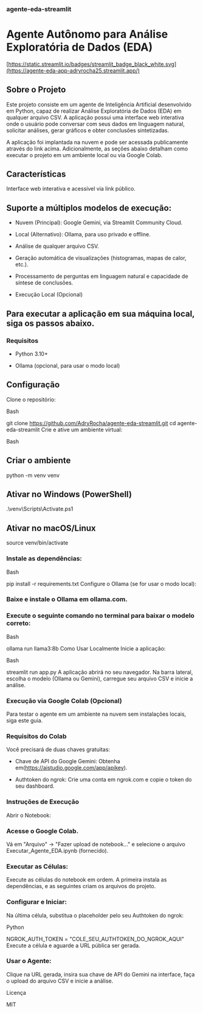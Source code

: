 ### agente-eda-streamlit

# Agente Autônomo para Análise Exploratória de Dados (EDA)

[https://static.streamlit.io/badges/streamlit_badge_black_white.svg](https://agente-eda-app-adryrocha25.streamlit.app/)

## Sobre o Projeto

Este projeto consiste em um agente de Inteligência Artificial desenvolvido em Python, capaz de realizar Análise Exploratória de Dados (EDA) em qualquer arquivo CSV. A aplicação possui uma interface web interativa onde o usuário pode conversar com seus dados em linguagem natural, solicitar análises, gerar gráficos e obter conclusões sintetizadas.

A aplicação foi implantada na nuvem e pode ser acessada publicamente através do link acima. Adicionalmente, as seções abaixo detalham como executar o projeto em um ambiente local ou via Google Colab.

## Características
Interface web interativa e acessível via link público.

## Suporte a múltiplos modelos de execução:

- Nuvem (Principal): Google Gemini, via Streamlit Community Cloud.

- Local (Alternativo): Ollama, para uso privado e offline.

- Análise de qualquer arquivo CSV.

- Geração automática de visualizações (histogramas, mapas de calor, etc.).

- Processamento de perguntas em linguagem natural e capacidade de síntese de conclusões.

- Execução Local (Opcional)

## Para executar a aplicação em sua máquina local, siga os passos abaixo.

### Requisitos
- Python 3.10+

- Ollama (opcional, para usar o modo local)

## Configuração
Clone o repositório:

Bash

git clone https://github.com/AdryRocha/agente-eda-streamlit.git
cd agente-eda-streamlit
Crie e ative um ambiente virtual:

Bash

## Criar o ambiente
python -m venv venv

## Ativar no Windows (PowerShell)
.\venv\Scripts\Activate.ps1

## Ativar no macOS/Linux
source venv/bin/activate

### Instale as dependências:

Bash

pip install -r requirements.txt
Configure o Ollama (se for usar o modo local):

### Baixe e instale o Ollama em ollama.com.

### Execute o seguinte comando no terminal para baixar o modelo correto:

Bash

ollama run llama3:8b
Como Usar Localmente
Inicie a aplicação:

Bash

streamlit run app.py
A aplicação abrirá no seu navegador. Na barra lateral, escolha o modelo (Ollama ou Gemini), carregue seu arquivo CSV e inicie a análise.

### Execução via Google Colab (Opcional)
Para testar o agente em um ambiente na nuvem sem instalações locais, siga este guia.

### Requisitos do Colab
Você precisará de duas chaves gratuitas:

- Chave de API do Google Gemini: Obtenha em(https://aistudio.google.com/app/apikey).

- Authtoken do ngrok: Crie uma conta em ngrok.com e copie o token do seu dashboard.

### Instruções de Execução
Abrir o Notebook:

### Acesse o Google Colab.

Vá em "Arquivo" -> "Fazer upload de notebook..." e selecione o arquivo Executar_Agente_EDA.ipynb (fornecido).

### Executar as Células:

Execute as células do notebook em ordem. A primeira instala as dependências, e as seguintes criam os arquivos do projeto.

### Configurar e Iniciar:

Na última célula, substitua o placeholder pelo seu Authtoken do ngrok:

Python

NGROK_AUTH_TOKEN = "COLE_SEU_AUTHTOKEN_DO_NGROK_AQUI"
Execute a célula e aguarde a URL pública ser gerada.

### Usar o Agente:

Clique na URL gerada, insira sua chave de API do Gemini na interface, faça o upload do arquivo CSV e inicie a análise.

Licença

MIT
